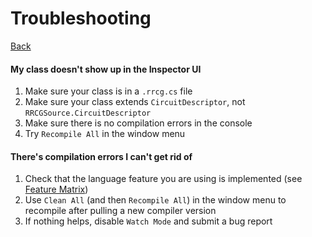 # Troubleshooting

[Back](../README.md)

#### My class doesn't show up in the Inspector UI

1. Make sure your class is in a `.rrcg.cs` file
2. Make sure your class extends `CircuitDescriptor`, not `RRCGSource.CircuitDescriptor` 
3. Make sure there is no compilation errors in the console
4. Try `Recompile All` in the window menu

#### There's compilation errors I can't get rid of

1. Check that the language feature you are using is implemented (see [Feature Matrix](FeatureMatrix.md))
2. Use `Clean All` (and then `Recompile All`) in the window menu to recompile after pulling a new compiler version
3. If nothing helps, disable `Watch Mode` and submit a bug report


